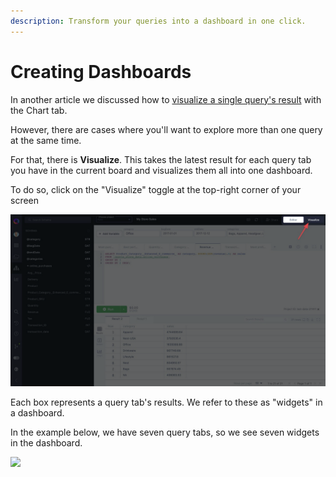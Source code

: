 ```yaml
---
description: Transform your queries into a dashboard in one click.
---
```


# Creating Dashboards

In another article we discussed how to [visualize a single query's result](../superquery-editor/charts.md) with the Chart tab. 

However, there are cases where you'll want to explore more than one query at the same time.

For that, there is **Visualize**. This takes the latest result for each query tab you have in the current board and visualizes them all into one dashboard.

To do so, click on the "Visualize" toggle at the top-right corner of your screen

![](../.gitbook/assets/image%20%2814%29.png)

Each box represents a query tab's results. We refer to these as "widgets" in a dashboard. 

In the example below, we have seven query tabs, so we see seven widgets in the dashboard.

![](../.gitbook/assets/cleanshot-2021-03-02-at-15.02.04.gif)

